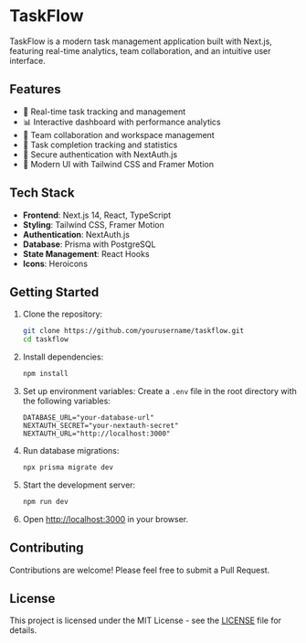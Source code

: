 # TaskFlow

TaskFlow is a modern task management application built with Next.js, featuring real-time analytics, team collaboration, and an intuitive user interface.

## Features

- 🚀 Real-time task tracking and management
- 📊 Interactive dashboard with performance analytics
- 👥 Team collaboration and workspace management
- 🎯 Task completion tracking and statistics
- 🔐 Secure authentication with NextAuth.js
- 🎨 Modern UI with Tailwind CSS and Framer Motion

## Tech Stack

- **Frontend**: Next.js 14, React, TypeScript
- **Styling**: Tailwind CSS, Framer Motion
- **Authentication**: NextAuth.js
- **Database**: Prisma with PostgreSQL
- **State Management**: React Hooks
- **Icons**: Heroicons

## Getting Started

1. Clone the repository:
   ```bash
   git clone https://github.com/yourusername/taskflow.git
   cd taskflow
   ```

2. Install dependencies:
   ```bash
   npm install
   ```

3. Set up environment variables:
   Create a `.env` file in the root directory with the following variables:
   ```
   DATABASE_URL="your-database-url"
   NEXTAUTH_SECRET="your-nextauth-secret"
   NEXTAUTH_URL="http://localhost:3000"
   ```

4. Run database migrations:
   ```bash
   npx prisma migrate dev
   ```

5. Start the development server:
   ```bash
   npm run dev
   ```

6. Open [http://localhost:3000](http://localhost:3000) in your browser.

## Contributing

Contributions are welcome! Please feel free to submit a Pull Request.

## License

This project is licensed under the MIT License - see the [LICENSE](LICENSE) file for details.
